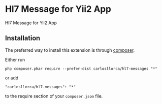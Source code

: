 Hl7 Message for Yii2 App
========================
Hl7 Message for Yii2 App

Installation
------------

The preferred way to install this extension is through [composer](http://getcomposer.org/download/).

Either run

```
php composer.phar require --prefer-dist carlosllorca/hl7-messages "*"
```

or add

```
"carlosllorca/hl7-messages": "*"
```

to the require section of your `composer.json` file.



